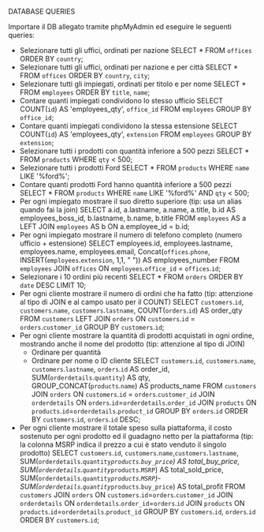 DATABASE QUERIES

Importare il DB allegato tramite phpMyAdmin ed eseguire le seguenti queries:
- Selezionare tutti gli uffici, ordinati per nazione
    SELECT * 
    FROM `offices`
    ORDER BY `country`;
- Selezionare tutti gli uffici, ordinati per nazione e per città
    SELECT * 
    FROM `offices`
    ORDER BY `country`, `city`;
- Selezionare tutti gli impiegati, ordinati per titolo e per nome
    SELECT * 
    FROM `employees`
    ORDER BY `title`, `name`;
- Contare quanti impiegati condividono lo stesso ufficio
    SELECT COUNT(`id`) AS 'employees_qty', `office_id` 
    FROM `employees`
    GROUP BY `office_id`;
- Contare quanti impiegati condividono la stessa estensione
    SELECT COUNT(`id`) AS 'employees_qty', `extension` 
    FROM `employees`
    GROUP BY `extension`;
- Selezionare tutti i prodotti con quantità inferiore a 500 pezzi
    SELECT * 
    FROM `products`
    WHERE `qty` < 500;
- Selezionare tutti i prodotti Ford
    SELECT * 
    FROM `products`
    WHERE `name` LIKE '%ford%';
- Contare quanti prodotti Ford hanno quantità inferiore a 500 pezzi
    SELECT * 
    FROM `products`
    WHERE `name` LIKE '%ford%'
    AND `qty` < 500;
- Per ogni impiegato mostrare il suo diretto superiore (tip: usa un alias quando fai la join)
    SELECT a.id, a.lastname, a.name, a.title, 
    b.id AS employees_boss_id, b.lastname, b.name, b.title
    FROM `employees` AS a
    LEFT JOIN `employees` AS b
    ON a.employee_id = b.id;
- Per ogni impiegato mostrare il numero di telefono completo (numero ufficio + estensione)
    SELECT employees.id, employees.lastname, employees.name, employees.email, 
    Concat(`offices`.`phone`, INSERT(`employees`.`extension`, 1,1, " ")) AS employees_number
    FROM `employees`
    JOIN `offices`
    ON `employees`.`office_id` = `offices`.`id`;
- Selezionare i 10 ordini più recenti
    SELECT * 
    FROM `orders`
    ORDER BY `date` DESC
    LIMIT 10;
- Per ogni cliente mostrare il numero di ordini che ha fatto (tip: attenzione al tipo di JOIN e al campo usato per il COUNT)
    SELECT `customers`.`id`, `customers`.`name`, `customers`.`lastname`,
    COUNT(`orders`.`id`) AS order_qty
    FROM `customers`
    LEFT JOIN `orders`
    ON `customers`.`id` = `orders`.`customer_id`
    GROUP BY `customers`.`id`;
- Per ogni cliente mostrare la quantità di prodotti acquistati in ogni ordine, mostrando anche il nome del prodotto (tip: attenzione al tipo di JOIN)
    - Ordinare per quantità
    - Ordinare per nome o ID cliente
    SELECT `customers`.`id`, `customers`.`name`, `customers`.`lastname`,
    `orders`.`id` AS order_id,
    SUM(`orderdetails`.`quantity`) AS qty,
    GROUP_CONCAT(`products`.`name`) AS products_name
    FROM `customers`
    JOIN `orders`
    ON `customers`.`id` = `orders`.`customer_id`
    JOIN `orderdetails`
    ON `orders`.`id`=`orderdetails`.`order_id`
    JOIN `products`
    ON `products`.`id`=`orderdetails`.`product_id`
    GROUP BY `orders`.`id`
    ORDER BY `customers`.`id`, `orders`.`id` DESC;
- Per ogni cliente mostrare il totale speso sulla piattaforma, il costo sostenuto per ogni prodotto ed il guadagno netto per la piattaforma (tip: la colonna MSRP indica il prezzo a cui è stato venduto il singolo prodotto)
    SELECT `customers`.`id`, `customers`.`name`,`customers`.`lastname`,
    SUM(`orderdetails`.`quantity`*`products`.`buy_price`) AS total_buy_price,
    SUM(`orderdetails`.`quantity`*`products`.`MSRP`) AS total_sold_price,
    SUM(`orderdetails`.`quantity`*`products`.`MSRP`)-SUM(`orderdetails`.`quantity`*`products`.`buy_price`) AS total_profit
    FROM `customers`
    JOIN `orders`
    ON `customers`.`id`=`orders`.`customer_id`
    JOIN `orderdetails`
    ON `orderdetails`.`order_id`=`orders`.`id`
    JOIN `products`
    ON `products`.`id`=`orderdetails`.`product_id`
    GROUP BY `customers`.`id`, `orders`.`id`
    ORDER BY `customers`.`id`;
